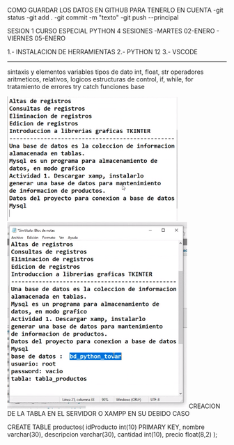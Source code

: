 COMO GUARDAR LOS DATOS EN GITHUB PARA TENERLO EN CUENTA
-git status
-git add .
-git commit -m "texto"
-git push --principal



SESION 1 CURSO ESPECIAL PYTHON
4 SESIONES
-MARTES 02-ENERO - VIERNES 05-ENERO

1.- INSTALACION DE HERRAMIENTAS
2.- PYTHON 12
3.- VSCODE 

-------------------------------
sintaxis y elementos
variables
tipos de dato int, float, str
operadores aritmeticos, relativos, logicos
estructuras de control, if, while, for
tratamiento de errores try catch
funciones base




![Alt text](image.png)
![Alt text](image-1.png)
CREACION DE LA TABLA EN EL SERVIDOR O XAMPP EN SU DEBIDO CASO

CREATE TABLE productos(
	idProducto int(10) PRIMARY KEY,
    nombre varchar(30),
    descripcion varchar(30),
    cantidad int(10),
    precio float(8,2)
);
